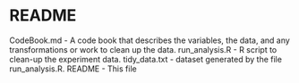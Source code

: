 # README


CodeBook.md - A code book that describes the variables, the data, and any transformations or work to clean up the data.
run_analysis.R - R script to clean-up the experiment data.
tidy_data.txt - dataset generated by the file run_analysis.R.
README - This file
